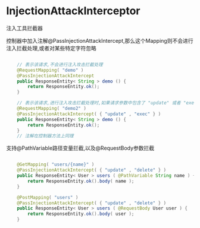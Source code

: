 # InjectionAttackInterceptor
注入工具拦截器


控制器中加入注解@PassInjectionAttackIntercept,那么这个Mapping则不会进行注入拦截处理,或者对某些特定字符忽略

``` java

    // 表示该请求,不会进行注入攻击拦截处理
    @RequestMapping( "demo" )
    @PassInjectionAttackIntercept
    public ResponseEntity< String > demo () {
        return ResponseEntity.ok();
    }

    // 表示该请求,进行注入攻击拦截处理时,如果请求参数中包含了 "update" 或者 "exec",那么对此进行忽略,排除这些关键字符
    @RequestMapping( "demo2" )
    @PassInjectionAttackIntercept( { "update" , "exec" } )
    public ResponseEntity< String > demo () {
        return ResponseEntity.ok();
    }
    // 注解在控制器方法上同理

```

支持@PathVariable路径变量拦截,以及@RequestBody参数拦截


``` java

    @GetMapping( "users/{name}" )
	@PassInjectionAttackIntercept( { "update" , "delete" } )
	public ResponseEntity< User > users ( @PathVariable String name ) {
		return ResponseEntity.ok().body( name );
	}

	@PostMapping( "users" )
	@PassInjectionAttackIntercept( { "update" , "delete" } )
	public ResponseEntity< User > users ( @RequestBody User user ) {
		return ResponseEntity.ok().body( user );
	}
	
```

